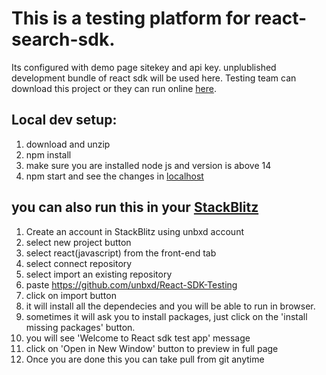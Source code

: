 # This is a testing platform for react-search-sdk.
  Its configured with demo page sitekey and api key. unplublished development bundle of react sdk will be used here. Testing team can download this project
  or they can run online [here](https://stackblitz.com/edit/react-j6ngtk). 
## Local dev setup:
   1. download and unzip
   2. npm install
   3. make sure you are installed node js and version is above 14
   4. npm start and see the changes in [localhost](http://localhost:3000)

## you can also run this in your [StackBlitz](https://stackblitz.com/)
   1. Create an account in StackBlitz using unbxd account
   2. select new project button
   3. select react(javascript) from the front-end tab
   4. select connect repository
   5. select import an existing repository
   7. paste https://github.com/unbxd/React-SDK-Testing
   8. click on import button
   9. it will install all the dependecies and you will be able to run in browser.
   10.  sometimes it will ask you to install packages, just click on the 'install missing packages' button.
   11.  you will see 'Welcome to React sdk test app' message
   12.  click on 'Open in New Window' button to preview in full page
   13.  Once you are done this you can take pull from git anytime
    
